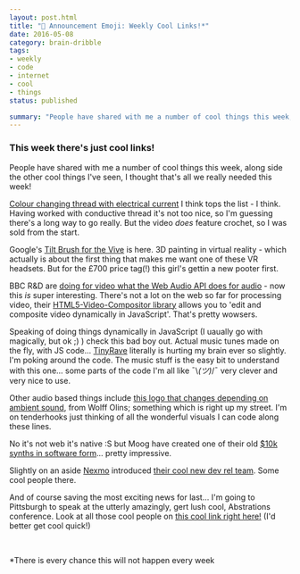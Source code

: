 ```yaml
---
layout: post.html
title: "📢 Announcement Emoji: Weekly Cool Links!*"
date: 2016-05-08
category: brain-dribble
tags:
- weekly
- code
- internet
- cool
- things
status: published

summary: "People have shared with me a number of cool things this week, along side the other cool things I've seen, I thought that's all we really needed this week!"
---
```


### This week there's just cool links!

People have shared with me a number of cool things this week, along side the other cool things I've seen, I thought that's all we really needed this week!

[Colour changing thread with electrical current](http://www.sciencealert.com/new-smart-threads-can-change-the-colour-of-your-clothes-instantly) I think tops the list - I think. Having worked with conductive thread it's not too nice, so I'm guessing there's a long way to go really. But the video *does* feature crochet, so I was sold from the start.

Google's [Tilt Brush for the Vive](http://www.tiltbrush.com/) is here. 3D painting in virtual reality - which actually is about the first thing that makes me want one of these VR headsets. But for the £700 price tag(!) this girl's gettin a new pooter first.

BBC R&D are [doing for video what the Web Audio API does for audio](http://www.bbc.co.uk/rd/blog/2016/04/videocontext) - now this *is* super interesting. There's not a lot on the web so far for processing video, their [HTML5-Video-Compositor library](https://github.com/bbc/html5-video-compositor) allows you to 'edit and composite video dynamically in JavaScript'. That's pretty wowsers.

Speaking of doing things dynamically in JavaScript (I uaually go with magically, but ok ;) ) check this bad boy out. Actual music tunes made on the fly, with JS code... [TinyRave](http://tinyrave.com/) literally is hurting my brain ever so slightly. I'm poking around the code. The music stuff is the easy bit to understand with this one... some parts of the code I'm all like ¯\\_(ツ)_/¯  very clever and very nice to use.

Other audio based things include [this logo that changes depending on ambient sound](http://www.creativebloq.com/logos/self-generating-logo-transforms-response-sound-51620205), from Wolff Olins; something which is right up my street. I'm on tenderhooks just thinking of all the wonderful visuals I can code along these lines.

No it's not web it's native :S but Moog have created one of their old [$10k synths in software form](http://www.theverge.com/2016/5/4/11589948/moog-app-synthesizer-model-15-ios)... pretty impressive.


Slightly on an aside [Nexmo](https://www.nexmo.com/) introduced [their cool new dev rel team](https://www.nexmo.com/blog/2016/05/03/developer-relations-at-nexmo/). Some cool people there.

And of course saving the most exciting news for last... I'm going to Pittsburgh to speak at the utterly amazingly, gert lush cool, Abstrations conference. Look at all those cool people on [this cool link right here!](http://abstractions.io/) (I'd better get cool quick!)

<br />

*There is every chance this will not happen every week
